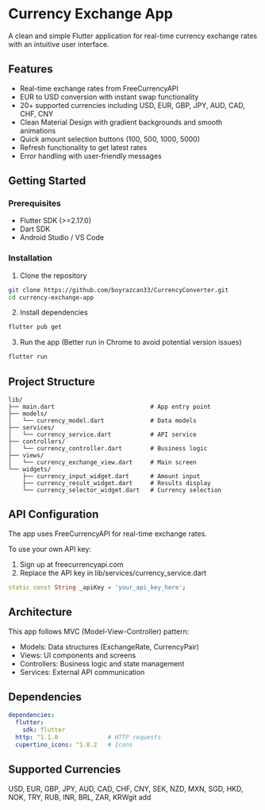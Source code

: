 # Currency Exchange App

A clean and simple Flutter application for real-time currency exchange rates with an intuitive user interface.

## Features

- Real-time exchange rates from FreeCurrencyAPI
- EUR to USD conversion with instant swap functionality
- 20+ supported currencies including USD, EUR, GBP, JPY, AUD, CAD, CHF, CNY
- Clean Material Design with gradient backgrounds and smooth animations
- Quick amount selection buttons (100, 500, 1000, 5000)
- Refresh functionality to get latest rates
- Error handling with user-friendly messages

## Getting Started

### Prerequisites

- Flutter SDK (>=2.17.0)
- Dart SDK
- Android Studio / VS Code

### Installation

1. Clone the repository

```bash
git clone https://github.com/boyrazcan33/CurrencyConverter.git
cd currency-exchange-app
```

2. Install dependencies

```bash
flutter pub get
```

3. Run the app (Better run in Chrome to avoid potential version issues)

```bash
flutter run
```

## Project Structure

```
lib/
├── main.dart                           # App entry point
├── models/
│   └── currency_model.dart             # Data models
├── services/
│   └── currency_service.dart           # API service
├── controllers/
│   └── currency_controller.dart        # Business logic
├── views/
│   └── currency_exchange_view.dart     # Main screen
└── widgets/
    ├── currency_input_widget.dart      # Amount input
    ├── currency_result_widget.dart     # Results display
    └── currency_selector_widget.dart   # Currency selection
```

## API Configuration

The app uses FreeCurrencyAPI for real-time exchange rates.

To use your own API key:

1. Sign up at freecurrencyapi.com
2. Replace the API key in lib/services/currency_service.dart

```dart
static const String _apiKey = 'your_api_key_here';
```

## Architecture

This app follows MVC (Model-View-Controller) pattern:

- Models: Data structures (ExchangeRate, CurrencyPair)
- Views: UI components and screens
- Controllers: Business logic and state management
- Services: External API communication

## Dependencies

```yaml
dependencies:
  flutter:
    sdk: flutter
  http: ^1.1.0              # HTTP requests
  cupertino_icons: ^1.0.2   # Icons
```

## Supported Currencies

USD, EUR, GBP, JPY, AUD, CAD, CHF, CNY, SEK, NZD, MXN, SGD, HKD, NOK, TRY, RUB, INR, BRL, ZAR, KRWgit add 